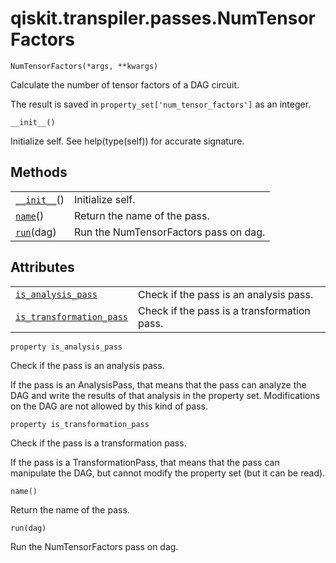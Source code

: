 <span id="qiskit-transpiler-passes-numtensorfactors" />

# qiskit.transpiler.passes.NumTensorFactors

<span id="undefined" />

`NumTensorFactors(*args, **kwargs)`

Calculate the number of tensor factors of a DAG circuit.

The result is saved in `property_set['num_tensor_factors']` as an integer.

<span id="undefined" />

`__init__()`

Initialize self. See help(type(self)) for accurate signature.

## Methods

|                                                                                                                          |                                       |
| ------------------------------------------------------------------------------------------------------------------------ | ------------------------------------- |
| [`__init__`](#qiskit.transpiler.passes.NumTensorFactors.__init__ "qiskit.transpiler.passes.NumTensorFactors.__init__")() | Initialize self.                      |
| [`name`](#qiskit.transpiler.passes.NumTensorFactors.name "qiskit.transpiler.passes.NumTensorFactors.name")()             | Return the name of the pass.          |
| [`run`](#qiskit.transpiler.passes.NumTensorFactors.run "qiskit.transpiler.passes.NumTensorFactors.run")(dag)             | Run the NumTensorFactors pass on dag. |

## Attributes

|                                                                                                                                                                  |                                             |
| ---------------------------------------------------------------------------------------------------------------------------------------------------------------- | ------------------------------------------- |
| [`is_analysis_pass`](#qiskit.transpiler.passes.NumTensorFactors.is_analysis_pass "qiskit.transpiler.passes.NumTensorFactors.is_analysis_pass")                   | Check if the pass is an analysis pass.      |
| [`is_transformation_pass`](#qiskit.transpiler.passes.NumTensorFactors.is_transformation_pass "qiskit.transpiler.passes.NumTensorFactors.is_transformation_pass") | Check if the pass is a transformation pass. |

<span id="undefined" />

`property is_analysis_pass`

Check if the pass is an analysis pass.

If the pass is an AnalysisPass, that means that the pass can analyze the DAG and write the results of that analysis in the property set. Modifications on the DAG are not allowed by this kind of pass.

<span id="undefined" />

`property is_transformation_pass`

Check if the pass is a transformation pass.

If the pass is a TransformationPass, that means that the pass can manipulate the DAG, but cannot modify the property set (but it can be read).

<span id="undefined" />

`name()`

Return the name of the pass.

<span id="undefined" />

`run(dag)`

Run the NumTensorFactors pass on dag.
